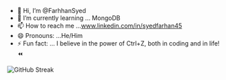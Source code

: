 - 👋 Hi, I’m @FarhhanSyed
- 🌱 I’m currently learning ... MongoDB
- 📫 How to reach me ...www.linkedin.com/in/syedfarhan45
- 😄 Pronouns: ...He/Him  
- ⚡ Fun fact: ... I believe in the power of Ctrl+Z, both in coding and in life! ⏪

<!---
FarhhanSyed/FarhhanSyed is a ✨ special ✨ repository because its `README.md` (this file) appears on your GitHub profile.
You can click the P review link to take a look at your changes.
--->

![GitHub Streak](https://github-readme-streak-stats.herokuapp.com/?user=FarhhanSyed&theme=dark&hide_border=true)




